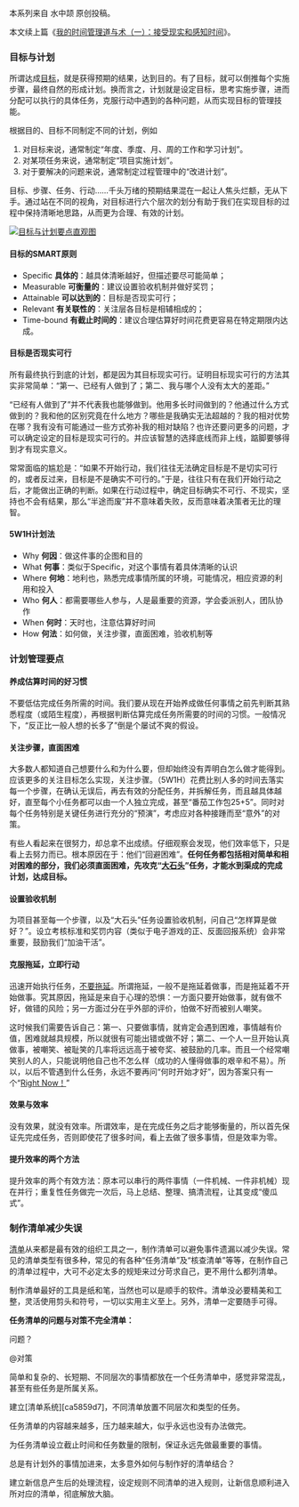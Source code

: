 本系列来自 水中颉 原创投稿。

本文续上篇《[我的时间管理道与术（一）：接受现实和感知时间](https://www.mifengtd.cn/articles/time-management-dao-shu-1.html "我的时间管理道与术（一）")》。

### 目标与计划

所谓达成[目标](https://www.mifengtd.cn/articles/how-to-set-your-goals-summary.html "怎样设定目标系列总结")，就是获得预期的结果，达到目的。有了目标，就可以倒推每个实施步骤，最终自然的形成计划。换而言之，计划就是设定目标，思考实施步骤，进而分配可以执行的具体任务，克服行动中遇到的各种问题，从而实现目标的管理技能。

根据目的、目标不同制定不同的计划，例如

1.  对目标来说，通常制定“年度、季度、月、周的工作和学习计划”。
2.  对某项任务来说，通常制定“项目实施计划”。
3.  对于要解决的问题来说，通常制定过程管理中的“改进计划”。

目标、步骤、任务、行动……千头万绪的预期结果混在一起让人焦头烂额，无从下手。通过站在不同的视角，对目标进行六个层次的划分有助于我们在实现目标的过程中保持清晰地思路，从而更为合理、有效的计划。

[![目标与计划要点直观图](https://www.mifengtd.cn/static/2016/05/time-management-dao-shu-1.jpg)](https://www.mifengtd.cn/articles/time-management-dao-shu-2.html)

#### 目标的SMART原则

-   Specific **具体的**：越具体清晰越好，但描述要尽可能简单；
-   Measurable **可衡量的**：建议设置验收机制并做好奖罚；
-   Attainable **可以达到的**：目标是否现实可行；
-   Relevant **有关联性的**：关注层各目标是相辅相成的；
-   Time-bound **有截止时间的**：建议合理估算好时间花费更容易在特定期限内达成。

#### 目标是否现实可行

所有最终执行到底的计划，都是因为其目标现实可行。证明目标现实可行的方法其实非常简单：“第一、已经有人做到了；第二、我与哪个人没有太大的差距。”

“已经有人做到了”并不代表我也能够做到。他用多长时间做到的？他通过什么方式做到的？我和他的区别究竟在什么地方？哪些是我确实无法超越的？我的相对优势在哪？我有没有可能通过一些方式弥补我的相对缺陷？也许还要问更多的问题，才可以确定设定的目标是现实可行的。并应该智慧的选择底线而非上线，踮脚要够得到才有现实意义。

常常面临的尴尬是：“如果不开始行动，我们往往无法确定目标是不是切实可行的，或者反过来，目标是不是确实不可行的。”于是，往往只有在我们开始行动之后，才能做出正确的判断。如果在行动过程中，确定目标确实不可行、不现实，坚持也不会有结果，那么“半途而废”并不意味着失败，反而意味着决策者无比的理智。

#### 5W1H计划法

-   Why **何因**：做这件事的企图和目的
-   What **何事**：类似于Specific，对这个事情有着具体清晰的认识
-   Where **何地**：地利也，熟悉完成事情所属的环境，可能情况，相应资源的利用和投入
-   Who **何人**：都需要哪些人参与，人是最重要的资源，学会委派别人，团队协作
-   When **何时**：天时也，注意估算好时间
-   How **何法**：如何做，关注步骤，直面困难，验收机制等

### 计划管理要点

#### 养成估算时间的好习惯

不要低估完成任务所需的时间。我们要从现在开始养成做任何事情之前先判断其熟悉程度（或陌生程度），再根据判断估算完成任务所需要的时间的习惯。一般情况下，“反正比一般人想的长多了”倒是个屡试不爽的假设。

#### 关注步骤，直面困难

大多数人都知道自己想要什么和为什么要，但却始终没有弄明白怎么做才能得到。应该更多的关注目标怎么实现，关注步骤。（5W1H）花费比别人多的时间去落实每一个步骤，在确认无误后，再去有效的分配任务，并拆解任务，而且越具体越好，直至每个小任务都可以由一个人独立完成，甚至“番茄工作包25+5”。同时对每个任务特别是关键任务进行充分的“预演”，考虑应对各种接踵而至“意外”的对策。

有些人看起来在很努力，却总拿不出成绩。仔细观察会发现，他们效率低下，只是看上去努力而已。根本原因在于：他们“回避困难”。**任何任务都包括相对简单和相对困难的部分，我们必须直面困难，先攻克“[大石头](https://www.mifengtd.cn/articles/self-discipline-4-hard-work.html "自律之面对困难")”任务，才能水到渠成的完成计划，达成目标。**

#### 设置验收机制

为项目甚至每一个步骤，以及“大石头”任务设置验收机制，问自己“怎样算是做好？”。设立考核标准和奖罚内容（类似于电子游戏的正、反面回报系统）会非常重要，鼓励我们“加油干活”。

#### 克服拖延，立即行动

迅速开始执行任务，[不要拖延](https://www.mifengtd.cn/articles/procrastination-failure.html "拖延与恐惧失败")。所谓拖延，一般不是拖延着做事，而是拖延着不开始做事。究其原因，拖延是来自于心理的恐惧：一方面只要开始做事，就有做不好，做错的风险；另一方面过分在乎外部的评价，怕做不好而被别人嘲笑。

这时候我们需要告诉自己：第一、只要做事情，就肯定会遇到困难，事情越有价值，困难就越具规模，所以就很有可能出错或做不好；第二、一个人一旦开始认真做事，被嘲笑、被耻笑的几率将远远高于被夸奖、被鼓励的几率。而且一个经常嘲笑别人的人，只能说明他自己也不怎么样（成功的人懂得做事的艰辛和不易）。所以，以后不管遇到什么任务，永远不要再问“何时开始才好”，因为答案只有一个“[Right Now！](https://www.mifengtd.cn/articles/do-it-now.html "现在开始(Do It Now)")”

#### 效果与效率

没有效果，就没有效率。所谓效率，是在完成任务之后才能够衡量的，所以首先保证先完成任务，否则即使花了很多时间，看上去做了很多事情，但是效率为零。

#### 提升效率的两个方法

提升效率的两个有效方法：原本可以串行的两件事情（一件机械、一件非机械）现在并行；重复性任务做完一次后，马上总结、整理、搞清流程，让其变成“傻瓜式”。

### 制作清单减少失误

[清单](https://www.mifengtd.cn/articles/building-a-smarter-to-do-list-part-1-43folders.html "更智能的待办事项清单（第一部分）")从来都是最有效的组织工具之一，制作清单可以避免事件遗漏以减少失误。常见的清单类型有很多种，常见的有各种“任务清单”及“核查清单”等等，在制作自己的清单过程中，大可不必定太多的规矩来过分苛求自己，更不用什么都列清单。

制作清单最好的工具是纸和笔，当然也可以是顺手的软件。清单没必要精美和工整，灵活使用剪头和符号，一切以实用主义至上。另外，清单一定要随手可得。

**任务清单的问题与对策不完全清单：**

问题？

@对策

简单和复杂的、长短期、不同层次的事情都放在一个任务清单中，感觉非常混乱，甚至有些任务是所属关系。

建立[清单系统][ca5859d7]，不同清单放置不同层次和类型的任务。

任务清单的内容越来越多，压力越来越大，似乎永远也没有办法做完。

为任务清单设立截止时间和任务数量的限制，保证永远先做最重要的事情。

总是有计划外的事情加进来，太多意外如何与制作好的清单结合？

建立新信息产生后的处理流程，设定规则不同清单的进入规则，让新信息顺利进入所对应的清单，彻底解放大脑。